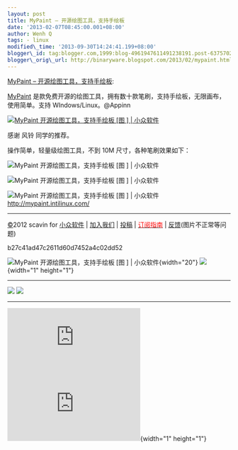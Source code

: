 ```yaml
--- 
layout: post 
title: MyPaint – 开源绘图工具，支持手绘板 
date: '2013-02-07T08:45:00.001+08:00' 
author: Wenh Q
tags: - linux
modified\_time: '2013-09-30T14:24:41.199+08:00' 
blogger\_id: tag:blogger.com,1999:blog-4961947611491238191.post-6375702030232777625
blogger\_orig\_url: http://binaryware.blogspot.com/2013/02/mypaint.html
--- 
```

[MyPaint –
开源绘图工具，支持手绘板](http://www.appinn.com/mypaint/):

[MyPaint](http://www.appinn.com/mypaint/)
是款免费开源的绘图工具，拥有数十款笔刷，支持手绘板，无限画布，使用简单。支持
WIndows/Linux。@Appinn

[![MyPaint 开源绘图工具，支持手绘板
[图
] |
小众软件](http://img3.appinn.com/images/201301/mypaint-2011-screenshots-anime_03.png/o "MyPaint 开源绘图工具，支持手绘板[图] | 小众软件")](http://www.appinn.com/mypaint/)

感谢 风铃 同学的推荐。

操作简单，轻量级绘图工具，不到 10M 尺寸，各种笔刷效果如下：

![MyPaint 开源绘图工具，支持手绘板
[图
] |
小众软件](http://img3.appinn.com/images/201301/mypaint-brush.png/o "MyPaint 开源绘图工具，支持手绘板[图] | 小众软件")

![MyPaint 开源绘图工具，支持手绘板
[图
] |
小众软件](http://img3.appinn.com/images/201301/mypaint-2011-screenshots-traditionnal_09.png/o "MyPaint 开源绘图工具，支持手绘板[图] | 小众软件")

![MyPaint 开源绘图工具，支持手绘板
[图
] |
小众软件](http://www.appinn.com/wp-content/down.gif "点击右侧的链接下载本软件")
<http://mypaint.intilinux.com/>


------------------------------------------------------------------------

[©](http://www.appinn.com/copyright/?utm_source=feeds&utm_medium=copyright&utm_campaign=feeds "版权声明")2012
scavin for
[小众软件](http://www.appinn.com/?utm_source=feeds&utm_medium=appinn&utm_campaign=feeds "本文来自小众软件")
|
[加入我们](http://www.appinn.com/join-us/?utm_source=feeds&utm_medium=joinus&utm_campaign=feeds "加入小众软件")
|
[投稿](http://www.appinn.com/contribute/?utm_source=feeds&utm_medium=contribute&utm_campaign=feeds "给小众软件投稿")
| [<span
style="color: red;">订阅指南</span>](http://www.appinn.com/feeds-subscribe/?utm_source=feeds&utm_medium=feedsubscribe&utm_campaign=feeds "可以分类订阅小众，Windows/MAC/游戏")
| [反馈](http://appinn.wufoo.com/forms/eccae-aeeae/)(图片不正常等问题)

b27c41ad47c2611d60d7452a4c02dd52

![MyPaint 开源绘图工具，支持手绘板
[图
] |
小众软件](http://s33.sitemeter.com/meter.asp?site=s33appinn "MyPaint 开源绘图工具，支持手绘板[图] | 小众软件"){width="20"}
![](http://appinn.feedsportal.com/c/33935/f/615575/s/283bbfe2/mf.gif){width="1"
height="1"}

<div>

  ------------------------------------------------------------------------------------------------------------------------------------------------------------------------------------------------------------------------------------------------------------------------------------------------------- ------------------------------------------------------------------------------------------------------------------------------------------------------------------------------------------------------------------------------------------------------------------------------------------
  [![](http://res3.feedsportal.com/images/emailthis2.gif)](http://share.feedsportal.com/viral/sendEmail.cfm?lang=en&title=MyPaint+%E2%80%93+%E5%BC%80%E6%BA%90%E7%BB%98%E5%9B%BE%E5%B7%A5%E5%85%B7%EF%BC%8C%E6%94%AF%E6%8C%81%E6%89%8B%E7%BB%98%E6%9D%BF&link=http%3A%2F%2Fwww.appinn.com%2Fmypaint%2F)   [![](http://res3.feedsportal.com/images/bookmark.gif)](http://res.feedsportal.com/viral/bookmark.cfm?title=MyPaint+%E2%80%93+%E5%BC%80%E6%BA%90%E7%BB%98%E5%9B%BE%E5%B7%A5%E5%85%B7%EF%BC%8C%E6%94%AF%E6%8C%81%E6%89%8B%E7%BB%98%E6%9D%BF&link=http%3A%2F%2Fwww.appinn.com%2Fmypaint%2F)
  ------------------------------------------------------------------------------------------------------------------------------------------------------------------------------------------------------------------------------------------------------------------------------------------------------- ------------------------------------------------------------------------------------------------------------------------------------------------------------------------------------------------------------------------------------------------------------------------------------------

</div>





[![](http://da.feedsportal.com/r/151885222714/u/31/f/615575/c/33935/s/283bbfe2/a2.img)](http://da.feedsportal.com/r/151885222714/u/31/f/615575/c/33935/s/283bbfe2/a2.htm)![](http://pi.feedsportal.com/r/151885222714/u/31/f/615575/c/33935/s/283bbfe2/a2t.img){width="1"
height="1"}
